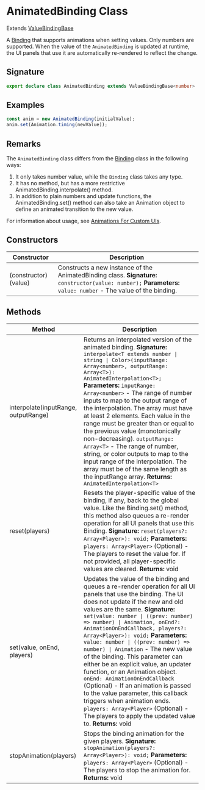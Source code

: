 # AnimatedBinding Class

Extends [ValueBindingBase](https://developers.meta.com/horizon-worlds/reference/2.0.0/ui_valuebindingbase)<number>

A [Binding](https://developers.meta.com/horizon-worlds/reference/2.0.0/ui_binding) that supports animations when setting values. Only numbers are supported. When the value of the `AnimatedBinding` is updated at runtime, the UI panels that use it are automatically re-rendered to reflect the change.

## Signature

```typescript
export declare class AnimatedBinding extends ValueBindingBase<number>
```

## Examples

```typescript
const anim = new AnimatedBinding(initialValue);
anim.set(Animation.timing(newValue));
```

## Remarks

The `AnimatedBinding` class differs from the [Binding](https://developers.meta.com/horizon-worlds/reference/2.0.0/ui_binding) class in the following ways:

1. It only takes number value, while the `Binding` class takes any type.
2. It has no method, but has a more restrictive AnimatedBinding.interpolate() method.
3. In addition to plain numbers and update functions, the AnimatedBinding.set() method can also take an Animation object to define an animated transition to the new value.

For information about usage, see [Animations For Custom UIs](https://developers.meta.com/horizon-worlds/learn/documentation/desktop-editor/custom-ui/animations-for-custom-ui).

## Constructors

| Constructor | Description |
| --- | --- |
| (constructor)(value) | Constructs a new instance of the AnimatedBinding class. **Signature:** `constructor(value: number);` **Parameters:** `value: number` - The value of the binding. |

## Methods

| Method | Description |
| --- | --- |
| interpolate(inputRange, outputRange) | Returns an interpolated version of the animated binding. **Signature:** `interpolate<T extends number \| string \| Color>(inputRange: Array<number>, outputRange: Array<T>): AnimatedInterpolation<T>;` **Parameters:** `inputRange: Array<number>` - The range of number inputs to map to the output range of the interpolation. The array must have at least 2 elements. Each value in the range must be greater than or equal to the previous value (monotonically non-decreasing). `outputRange: Array<T>` - The range of number, string, or color outputs to map to the input range of the interpolation. The array must be of the same length as the inputRange array. **Returns:** `AnimatedInterpolation<T>` |
| reset(players) | Resets the player-specific value of the binding, if any, back to the global value. Like the Binding.set() method, this method also queues a re-render operation for all UI panels that use this Binding. **Signature:** `reset(players?: Array<Player>): void;` **Parameters:** `players: Array<Player>` (Optional) - The players to reset the value for. If not provided, all player-specific values are cleared. **Returns:** void |
| set(value, onEnd, players) | Updates the value of the binding and queues a re-render operation for all UI panels that use the binding. The UI does not update if the new and old values are the same. **Signature:** `set(value: number \| ((prev: number) => number) \| Animation, onEnd?: AnimationOnEndCallback, players?: Array<Player>): void;` **Parameters:** `value: number \| ((prev: number) => number) \| Animation` - The new value of the binding. This parameter can either be an explicit value, an updater function, or an Animation object. `onEnd: AnimationOnEndCallback` (Optional) - If an animation is passed to the value parameter, this callback triggers when animation ends. `players: Array<Player>` (Optional) - The players to apply the updated value to. **Returns:** void |
| stopAnimation(players) | Stops the binding animation for the given players. **Signature:** `stopAnimation(players?: Array<Player>): void;` **Parameters:** `players: Array<Player>` (Optional) - The players to stop the animation for. **Returns:** void |